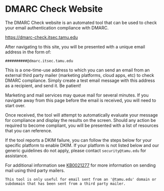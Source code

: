 # DMARC Check Website

The DMARC Check website is an automated tool that can be used to check your email authentication compliance with DMARC.

<https://dmarc-check.itsec.tamu.edu>

After navigating to this site, you will be presented with a unique email address in the form of:

`##########@dmarc.itsec.tamu.edu`

This is a one-time-use address to which you can send an email from an external third party mailer (marketing platforms, cloud apps, etc) to check DMARC compliance. Simply create a test email message with this address as a recipient, and send it.  Be patient!

Marketing and mail services may queue mail for several minutes. If you navigate away from this page before the email is received, you will need to start over.

Once received, the tool will attempt to automatically evaluate your message for compliance and display the results on the screen. Should any action be required to become compliant, you will be presented with a list of resources that you can reference.

If the tool reports a DKIM failure, you can follow the steps below for your specific platform to enable DKIM. If your platform is not listed below and our generic guidelines do not apply, please contact `security@tamu.edu` for assistance.

For additional information see [KB0021277](https://itselfservice.tamu.edu/tamucs?id=tamucs_kb_article&sys_id=KB0021277) for more information on sending mail using third party mailers.

```admonish info
This tool is only useful for email sent from an '@tamu.edu' domain or subdomain that has been sent from a third party mailer.
```
